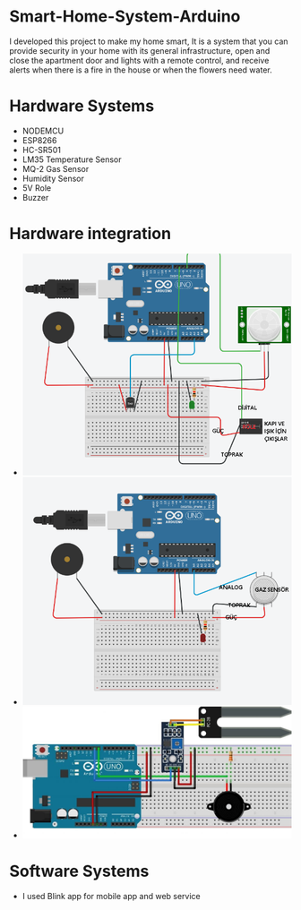 # Smart-Home-System-Arduino
I developed this project to make my home smart, 
It is a system that you can provide security in your home with its general infrastructure, open and close the apartment door and lights with a remote control, and receive alerts when there is a fire in the house or when the flowers need water.

# Hardware Systems #

- NODEMCU
- ESP8266 
- HC-SR501
- LM35 Temperature Sensor
- MQ-2 Gas Sensor
-	Humidity Sensor
-	5V Role
-	Buzzer

# Hardware integration #

- ![alt text](https://github.com/mr-ozdemir/Smart-Home-System-Arduino/blob/master/benztim%201.PNG)
- ![alt text](https://github.com/mr-ozdemir/Smart-Home-System-Arduino/blob/master/benztim%202.PNG)
- ![alt text](https://github.com/mr-ozdemir/Smart-Home-System-Arduino/blob/master/DEVRE%203.png)

# Software Systems #

- I used Blink app for mobile app and web service








